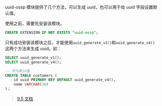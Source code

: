 uuid-ossp 模块提供了几个方法，可以生成 uuid，也可以用于给 uuid 字段设置默认值。

使用之前，需要先安装该模块。

```sql
CREATE EXTENSION IF NOT EXISTS "uuid-ossp";
```

只有成功安装该模块之后，才能使用`uuid_generate_v1()`和`uuid_generate_v4()`这两个方法来生成 uuid。如：

```sql
SELECT uuid_generate_v1();
SELECT uuid_generate_v4();

-- 作为默认值
CREATE TABLE customers (
    id uuid PRIMARY KEY DEFAULT uuid_generate_v4(),
    name VARCHAR(36)
)；
```

> [9.5 文档](https://www.postgresql.org/docs/9.5/static/uuid-ossp.html)

